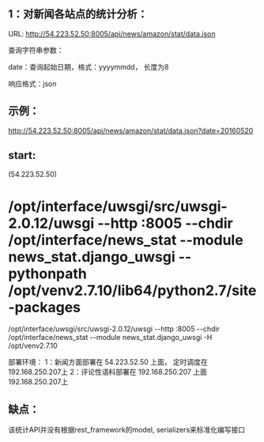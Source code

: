 1：对新闻各站点的统计分析：
------------------------
URL: http://54.223.52.50:8005/api/news/amazon/stat/data.json

查询字符串参数：

date：查询起始日期，格式：yyyymmdd， 长度为8

响应格式：json

示例：
-----
http://54.223.52.50:8005/api/news/amazon/stat/data.json?date=20160520

start:
------
(54.223.52.50)
# /opt/interface/uwsgi/src/uwsgi-2.0.12/uwsgi --http :8005 --chdir /opt/interface/news_stat --module news_stat.django_uwsgi --pythonpath /opt/venv2.7.10/lib64/python2.7/site-packages
/opt/interface/uwsgi/src/uwsgi-2.0.12/uwsgi --http :8005 --chdir /opt/interface/news_stat --module news_stat.django_uwsgi -H /opt/venv2.7.10

部署环境：
1：新闻方面部署在 54.223.52.50 上面， 定时调度在192.168.250.207上
2：评论性语料部署在 192.168.250.207 上面192.168.250.207上


缺点：
-----
该统计API并没有根据rest_framework的model, serializers来标准化编写接口